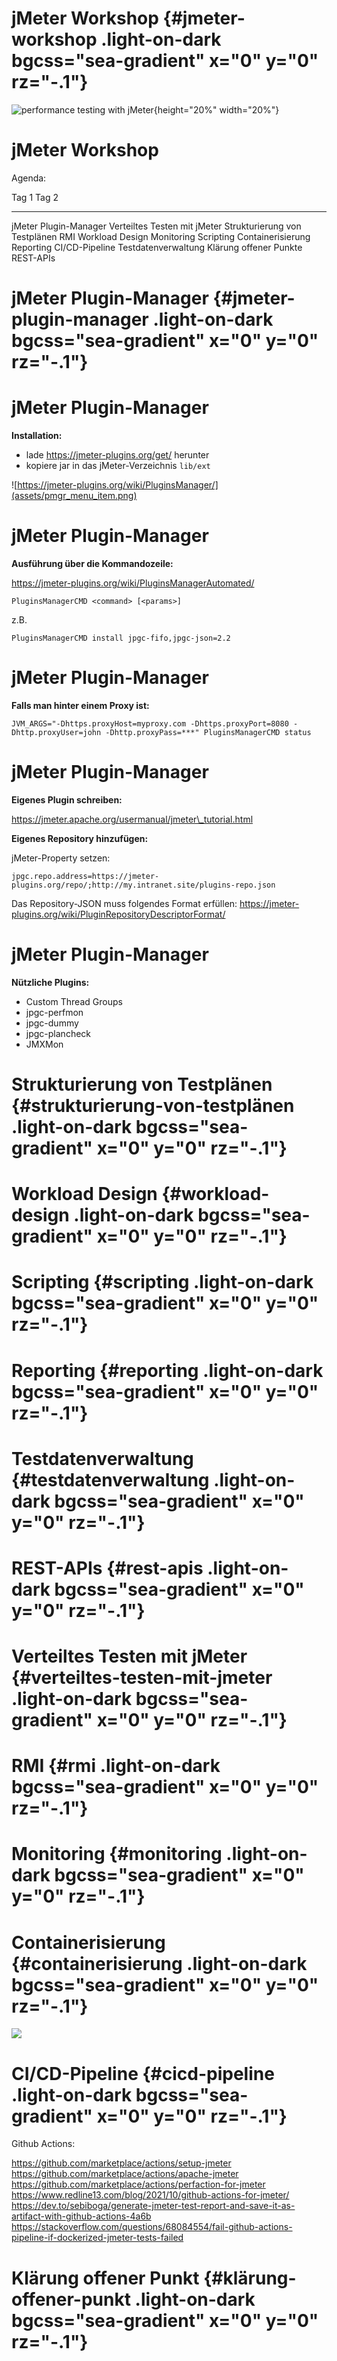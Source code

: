 <!-- section 0 -->

# jMeter Workshop {#jmeter-workshop .light-on-dark bgcss="sea-gradient" x="0" y="0" rz="-.1"}

![performance testing with jMeter](assets/jmeter.jpg){height="20%" width="20%"}

<!-- section 1 -->

# jMeter Workshop

Agenda:

  Tag 1                           Tag 2
  ------------------------------- ------------------------------
  jMeter Plugin-Manager           Verteiltes Testen mit jMeter
  Strukturierung von Testplänen   RMI
  Workload Design                 Monitoring
  Scripting                       Containerisierung
  Reporting                       CI/CD-Pipeline
  Testdatenverwaltung             Klärung offener Punkte
  REST-APIs                       

<!-- section 2 -->

# jMeter Plugin-Manager {#jmeter-plugin-manager .light-on-dark bgcss="sea-gradient" x="0" y="0" rz="-.1"}

<!-- section 3 -->

# jMeter Plugin-Manager

**Installation:**

-   lade https://jmeter-plugins.org/get/ herunter
-   kopiere jar in das jMeter-Verzeichnis `lib/ext`

![https://jmeter-plugins.org/wiki/PluginsManager/](assets/pmgr_menu_item.png)

<!-- section 4 -->

# jMeter Plugin-Manager

**Ausführung über die Kommandozeile:**

https://jmeter-plugins.org/wiki/PluginsManagerAutomated/

`PluginsManagerCMD <command> [<params>]`

z.B.

`PluginsManagerCMD install jpgc-fifo,jpgc-json=2.2`

<!-- section 5 -->

# jMeter Plugin-Manager

**Falls man hinter einem Proxy ist:**

`JVM_ARGS="-Dhttps.proxyHost=myproxy.com -Dhttps.proxyPort=8080 -Dhttp.proxyUser=john -Dhttp.proxyPass=***" PluginsManagerCMD status`

<!-- section 6 -->

# jMeter Plugin-Manager

**Eigenes Plugin schreiben:**

https://jmeter.apache.org/usermanual/jmeter\_tutorial.html

**Eigenes Repository hinzufügen:**

jMeter-Property setzen:

`jpgc.repo.address=https://jmeter-plugins.org/repo/;http://my.intranet.site/plugins-repo.json`

Das Repository-JSON muss folgendes Format erfüllen: https://jmeter-plugins.org/wiki/PluginRepositoryDescriptorFormat/

<!-- section 7 -->

# jMeter Plugin-Manager

**Nützliche Plugins:**

-   Custom Thread Groups
-   jpgc-perfmon
-   jpgc-dummy
-   jpgc-plancheck
-   JMXMon

<!-- section 8 -->

# Strukturierung von Testplänen {#strukturierung-von-testplänen .light-on-dark bgcss="sea-gradient" x="0" y="0" rz="-.1"}

<!-- section 9 -->

# Workload Design {#workload-design .light-on-dark bgcss="sea-gradient" x="0" y="0" rz="-.1"}

<!-- section 10 -->

# Scripting {#scripting .light-on-dark bgcss="sea-gradient" x="0" y="0" rz="-.1"}

<!-- section 11 -->

# Reporting {#reporting .light-on-dark bgcss="sea-gradient" x="0" y="0" rz="-.1"}

<!-- section 12 -->

# Testdatenverwaltung {#testdatenverwaltung .light-on-dark bgcss="sea-gradient" x="0" y="0" rz="-.1"}

<!-- section 13 -->

# REST-APIs {#rest-apis .light-on-dark bgcss="sea-gradient" x="0" y="0" rz="-.1"}

<!-- section 14 -->

# Verteiltes Testen mit jMeter {#verteiltes-testen-mit-jmeter .light-on-dark bgcss="sea-gradient" x="0" y="0" rz="-.1"}

<!-- section 15 -->

# RMI {#rmi .light-on-dark bgcss="sea-gradient" x="0" y="0" rz="-.1"}

<!-- section 16 -->

# Monitoring {#monitoring .light-on-dark bgcss="sea-gradient" x="0" y="0" rz="-.1"}

<!-- section 17 -->

# Containerisierung {#containerisierung .light-on-dark bgcss="sea-gradient" x="0" y="0" rz="-.1"}

![](fab%20fa-docker)

<!-- section 18 -->

# CI/CD-Pipeline {#cicd-pipeline .light-on-dark bgcss="sea-gradient" x="0" y="0" rz="-.1"}

Github Actions:

https://github.com/marketplace/actions/setup-jmeter
https://github.com/marketplace/actions/apache-jmeter
https://github.com/marketplace/actions/perfaction-for-jmeter
https://www.redline13.com/blog/2021/10/github-actions-for-jmeter/
https://dev.to/sebiboga/generate-jmeter-test-report-and-save-it-as-artifact-with-github-actions-4a6b
https://stackoverflow.com/questions/68084554/fail-github-actions-pipeline-if-dockerized-jmeter-tests-failed

<!-- section 19 -->

# Klärung offener Punkt {#klärung-offener-punkt .light-on-dark bgcss="sea-gradient" x="0" y="0" rz="-.1"}
